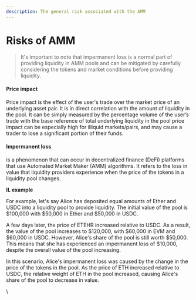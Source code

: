 ```yaml
---
description: The general risk associated with the AMM
---
```


# Risks of AMM

> It's important to note that impermanent loss is a normal part of providing liquidity in AMM pools and can be mitigated by carefully considering the tokens and market conditions before providing liquidity.

#### Price impact

Price impact is the effect of the user's trade over the market price of an underlying asset pair. It is in direct correlation with the amount of liquidity in the pool. It can be simply measured by the percentage volume of the user’s trade with the base reference of total underlying liquidity in the pool price impact can be especially high for illiquid markets/pairs, and may cause a trader to lose a significant portion of their funds.&#x20;

#### Impermanent loss

is a phenomenon that can occur in decentralized finance (DeFi) platforms that use Automated Market Maker (AMM) algorithms. It refers to the loss in value that liquidity providers experience when the price of the tokens in a liquidity pool changes.

**IL example**

For example, let's say Alice has deposited equal amounts of Ether and USDC into a liquidity pool to provide liquidity. The initial value of the pool is $100,000 with $50,000 in Ether and $50,000 in USDC.

A few days later, the price of ETEHR increased relative to USDC. As a result, the value of the pool increases to $120,000, with $60,000 in EVM and $60,000 in USDC. However, Alice's share of the pool is still worth $50,000. This means that she has experienced an impermanent loss of $10,000, despite the overall value of the pool increasing.

In this scenario, Alice's impermanent loss was caused by the change in the price of the tokens in the pool. As the price of ETH increased relative to USDC, the relative weight of ETH in the pool increased, causing Alice's share of the pool to decrease in value.



\
